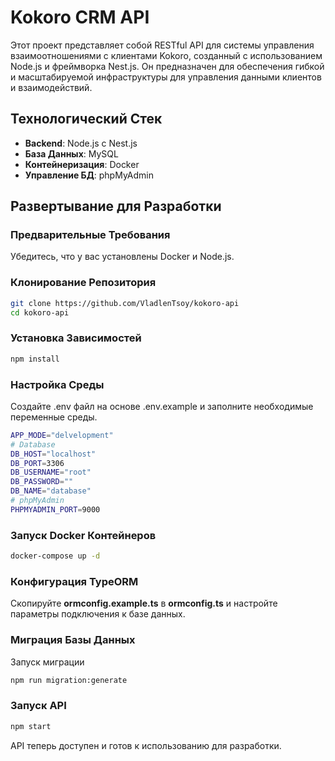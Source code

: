 # Kokoro CRM API

Этот проект представляет собой RESTful API для системы управления взаимоотношениями с клиентами Kokoro, созданный с использованием Node.js и фреймворка Nest.js. Он предназначен для обеспечения гибкой и масштабируемой инфраструктуры для управления данными клиентов и взаимодействий.

## Технологический Стек

- **Backend**: Node.js с Nest.js
- **База Данных**: MySQL
- **Контейнеризация**: Docker
- **Управление БД**: phpMyAdmin

## Развертывание для Разработки

### Предварительные Требования

Убедитесь, что у вас установлены Docker и Node.js.

### Клонирование Репозитория

```bash
git clone https://github.com/VladlenTsoy/kokoro-api
cd kokoro-api
```
### Установка Зависимостей

```bash
npm install
```

### Настройка Среды
Создайте .env файл на основе .env.example и заполните необходимые переменные среды.

```bash
APP_MODE="delvelopment"
# Database
DB_HOST="localhost"
DB_PORT=3306
DB_USERNAME="root"
DB_PASSWORD=""
DB_NAME="database"
# phpMyAdmin
PHPMYADMIN_PORT=9000
```

### Запуск Docker Контейнеров

```bash
docker-compose up -d
```

### Конфигурация TypeORM

Скопируйте **ormconfig.example.ts** в **ormconfig.ts** и настройте параметры подключения к базе данных.



### Миграция Базы Данных

Запуск миграции

```bash
npm run migration:generate
```

### Запуск API

```bash
npm start
```

API теперь доступен и готов к использованию для разработки.
